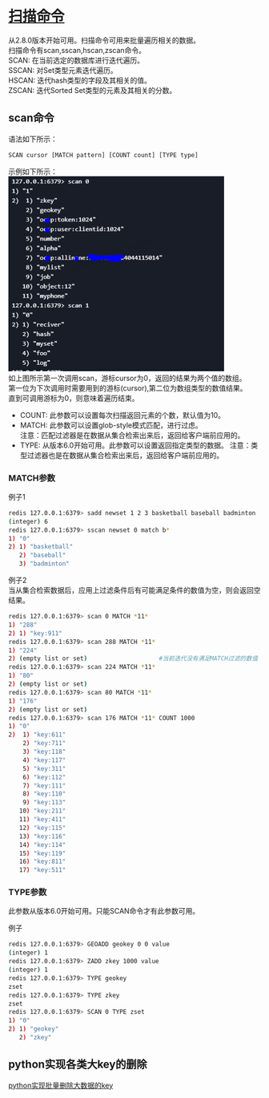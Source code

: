 # [扫描命令](https://redis.io/commands/scan)

从2.8.0版本开始可用。扫描命令可用来批量遍历相关的数据。  
扫描命令有scan,sscan,hscan,zscan命令。  
SCAN: 在当前选定的数据库进行迭代遍历。  
SSCAN: 对Set类型元素迭代遍历。  
HSCAN: 迭代hash类型的字段及其相关的值。  
ZSCAN: 迭代Sorted Set类型的元素及其相关的分数。  

## scan命令

语法如下所示：

```bash
SCAN cursor [MATCH pattern] [COUNT count] [TYPE type]
```

示例如下所示：  
![scan用法](/imgs/dbs/redis/redis-scan1.PNG)  
如上图所示第一次调用scan，游标cursor为0，返回的结果为两个值的数组。  
第一位为下次调用时需要用到的游标(cursor),第二位为数组类型的数值结果。  
直到可调用游标为0，则意味着遍历结束。  

* COUNT: 此参数可以设置每次扫描返回元素的个数，默认值为10。
* MATCH: 此参数可以设置glob-style模式匹配，进行过虑。  
  注意：匹配过滤器是在数据从集合检索出来后，返回给客户端前应用的。
* TYPE: 从版本6.0开始可用。此参数可以设置返回指定类型的数据。
  注意：类型过滤器也是在数据从集合检索出来后，返回给客户端前应用的。

### MATCH参数

例子1

```bash
redis 127.0.0.1:6379> sadd newset 1 2 3 basketball baseball badminton
(integer) 6
redis 127.0.0.1:6379> sscan newset 0 match b*
1) "0"
2) 1) "basketball"
   2) "baseball"
   3) "badminton"
```

例子2  
当从集合检索数据后，应用上过滤条件后有可能满足条件的数值为空，则会返回空结果。

```bash
redis 127.0.0.1:6379> scan 0 MATCH *11*
1) "288"
2) 1) "key:911"
redis 127.0.0.1:6379> scan 288 MATCH *11*
1) "224"
2) (empty list or set)                    #当前迭代没有满足MATCH过滤的数值
redis 127.0.0.1:6379> scan 224 MATCH *11*
1) "80"
2) (empty list or set)
redis 127.0.0.1:6379> scan 80 MATCH *11*
1) "176"
2) (empty list or set)
redis 127.0.0.1:6379> scan 176 MATCH *11* COUNT 1000
1) "0"
2)  1) "key:611"
    2) "key:711"
    3) "key:118"
    4) "key:117"
    5) "key:311"
    6) "key:112"
    7) "key:111"
    8) "key:110"
    9) "key:113"
   10) "key:211"
   11) "key:411"
   12) "key:115"
   13) "key:116"
   14) "key:114"
   15) "key:119"
   16) "key:811"
   17) "key:511"
```

### TYPE参数

此参数从版本6.0开始可用。只能SCAN命令才有此参数可用。

例子

```bash
redis 127.0.0.1:6379> GEOADD geokey 0 0 value
(integer) 1
redis 127.0.0.1:6379> ZADD zkey 1000 value
(integer) 1
redis 127.0.0.1:6379> TYPE geokey
zset
redis 127.0.0.1:6379> TYPE zkey
zset
redis 127.0.0.1:6379> SCAN 0 TYPE zset
1) "0"
2) 1) "geokey"
   2) "zkey"
```

## python实现各类大key的删除

[python实现批量删除大数据的key](/files/pys/redis_del_large_key.py)